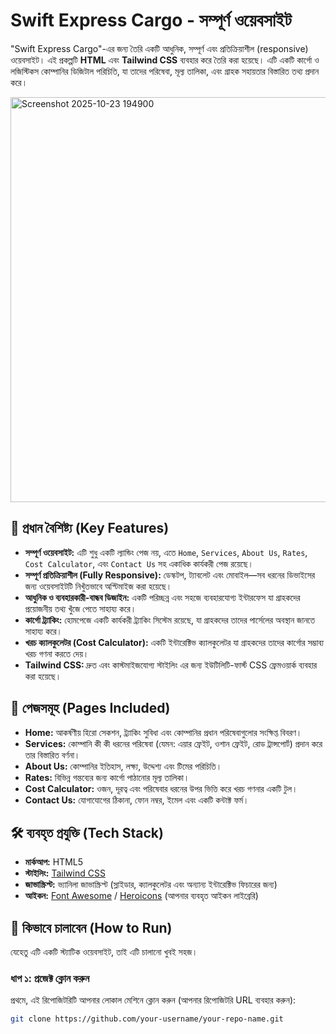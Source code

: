 # Swift Express Cargo - সম্পূর্ণ ওয়েবসাইট

"Swift Express Cargo"-এর জন্য তৈরি একটি আধুনিক, সম্পূর্ণ এবং প্রতিক্রিয়াশীল (responsive) ওয়েবসাইট। এই প্রকল্পটি **HTML** এবং **Tailwind CSS** ব্যবহার করে তৈরি করা হয়েছে। এটি একটি কার্গো ও লজিস্টিকস কোম্পানির ডিজিটাল পরিচিতি, যা তাদের পরিষেবা, মূল্য তালিকা, এবং গ্রাহক সহায়তার বিস্তারিত তথ্য প্রদান করে।

<img width="1353" height="648" alt="Screenshot 2025-10-23 194900" src="https://github.com/user-attachments/assets/14cc7934-8d4a-416d-a36c-075edd6b0d72" />


## 🌟 প্রধান বৈশিষ্ট্য (Key Features)

- **সম্পূর্ণ ওয়েবসাইট:** এটি শুধু একটি ল্যান্ডিং পেজ নয়, এতে `Home`, `Services`, `About Us`, `Rates`, `Cost Calculator`, এবং `Contact Us` সহ একাধিক কার্যকরী পেজ রয়েছে।
- **সম্পূর্ণ প্রতিক্রিয়াশীল (Fully Responsive):** ডেস্কটপ, ট্যাবলেট এবং মোবাইল—সব ধরনের ডিভাইসের জন্য ওয়েবসাইটটি নিখুঁতভাবে অপ্টিমাইজ করা হয়েছে।
- **আধুনিক ও ব্যবহারকারী-বান্ধব ডিজাইন:** একটি পরিচ্ছন্ন এবং সহজে ব্যবহারযোগ্য ইন্টারফেস যা গ্রাহকদের প্রয়োজনীয় তথ্য খুঁজে পেতে সাহায্য করে।
- **কার্গো ট্র্যাকিং:** হোমপেজে একটি কার্যকরী ট্র্যাকিং সিস্টেম রয়েছে, যা গ্রাহকদের তাদের পার্সেলের অবস্থান জানতে সাহায্য করে।
- **খরচ ক্যালকুলেটর (Cost Calculator):** একটি ইন্টারেক্টিভ ক্যালকুলেটর যা গ্রাহকদের তাদের কার্গোর সম্ভাব্য খরচ গণনা করতে দেয়।
- **Tailwind CSS:** দ্রুত এবং কাস্টমাইজযোগ্য স্টাইলিং এর জন্য ইউটিলিটি-ফার্স্ট CSS ফ্রেমওয়ার্ক ব্যবহার করা হয়েছে।

## 📄 পেজসমূহ (Pages Included)

- **Home:** আকর্ষণীয় হিরো সেকশন, ট্র্যাকিং সুবিধা এবং কোম্পানির প্রধান পরিষেবাগুলোর সংক্ষিপ্ত বিবরণ।
- **Services:** কোম্পানি কী কী ধরনের পরিষেবা (যেমন: এয়ার ফ্রেইট, ওশান ফ্রেইট, রোড ট্রান্সপোর্ট) প্রদান করে তার বিস্তারিত বর্ণনা।
- **About Us:** কোম্পানির ইতিহাস, লক্ষ্য, উদ্দেশ্য এবং টিমের পরিচিতি।
- **Rates:** বিভিন্ন গন্তব্যের জন্য কার্গো পাঠানোর মূল্য তালিকা।
- **Cost Calculator:** ওজন, দূরত্ব এবং পরিষেবার ধরনের উপর ভিত্তি করে খরচ গণনার একটি টুল।
- **Contact Us:** যোগাযোগের ঠিকানা, ফোন নম্বর, ইমেল এবং একটি কন্টাক্ট ফর্ম।

## 🛠️ ব্যবহৃত প্রযুক্তি (Tech Stack)

- **মার্কআপ:** HTML5
- **স্টাইলিং:** [Tailwind CSS](https://tailwindcss.com/ )
- **জাভাস্ক্রিপ্ট:** ভ্যানিলা জাভাস্ক্রিপ্ট (স্লাইডার, ক্যালকুলেটর এবং অন্যান্য ইন্টারেক্টিভ ফিচারের জন্য)
- **আইকন:** [Font Awesome](https://fontawesome.com/ ) / [Heroicons](https://heroicons.com/ ) (আপনার ব্যবহৃত আইকন লাইব্রেরি)

## 🚀 কিভাবে চালাবেন (How to Run)

যেহেতু এটি একটি স্ট্যাটিক ওয়েবসাইট, তাই এটি চালানো খুবই সহজ।

### ধাপ ১: প্রজেক্ট ক্লোন করুন

প্রথমে, এই রিপোজিটরিটি আপনার লোকাল মেশিনে ক্লোন করুন (আপনার রিপোজিটরি URL ব্যবহার করুন):
```bash
git clone https://github.com/your-username/your-repo-name.git

